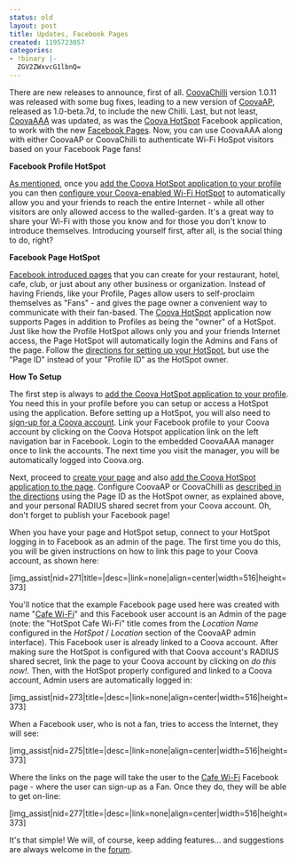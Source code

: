 ```yaml
---
status: old
layout: post
title: Updates, Facebook Pages
created: 1195723057
categories:
- !binary |-
  ZGV2ZWxvcG1lbnQ=
---
```

There are new releases to announce, first of all. <a href="/CoovaChilli">CoovaChilli</a> version 1.0.11 was released with some bug fixes, leading to a new version of <a href="/CoovaAP">CoovaAP</a>, released as 1.0-beta.7d, to include the new Chilli. Last, but not least, <a href="/CoovaAAA">CoovaAAA</a> was updated, as was the <a href="http://www.facebook.com/apps/application.php?id=7108185615">Coova HotSpot</a> Facebook application, to work with the new <a href="http://www.facebook.com/business/?pages">Facebook Pages</a>. Now, you can use CoovaAAA along with either CoovaAP or CoovaChilli to authenticate Wi-Fi HoSpot visitors based on your Facebook Page fans!

<strong>Facebook Profile HotSpot</strong>

<a href="/node/96">As mentioned</a>, once you <a href="http://www.facebook.com/add.php?api_key=aad8b8add2c4dd0216292d644d25b203">add the Coova HotSpot application to your profile</a> you can then <a href="/CoovaAAA/Facebook">configure your Coova-enabled Wi-Fi HotSpot</a> to automatically allow you and your friends to reach the entire Internet - while all other visitors are only allowed access to the walled-garden. It's a great way to share your Wi-Fi with those you know and for those you don't know to introduce themselves. Introducing yourself first, after all, is the social thing to do, right?

<strong>Facebook Page HotSpot</strong>

<a href="http://www.facebook.com/business/?pages">Facebook introduced pages</a> that you can create for your restaurant, hotel, cafe, club, or just about any other business or organization. Instead of having Friends, like your Profile, Pages allow users to self-proclaim themselves as "Fans" - and gives the page owner a convenient way to communicate with their fan-based. The <a href="http://www.facebook.com/apps/application.php?id=7108185615">Coova HotSpot</a> application now supports Pages in addition to Profiles as being the "owner" of a HotSpot. Just like how the Profile HotSpot allows only you and your friends Internet access, the Page HotSpot will automatically login the Admins and Fans of the page. Follow the <a href="/CoovaAAA/Facebook">directions for setting up your HotSpot</a>, but use the "Page ID" instead of your "Profile ID" as the HotSpot owner.

<strong>How To Setup</strong>

The first step is always to <a href="http://www.facebook.com/add.php?api_key=aad8b8add2c4dd0216292d644d25b203">add the Coova HotSpot application to your profile</a>. You need this in your profile before you can setup or access a HotSpot using the application. Before setting up a HotSpot, you will also need to <a href="https://coova.org/app/c/signup.html">sign-up for a Coova account</a>. Link your Facebook profile to your Coova account by clicking on the Coova Hotspot application link on the left navigation bar in Facebook. Login to the embedded CoovaAAA manager once to link the accounts. The next time you visit the manager, you will be automatically logged into Coova.org.

Next, proceed to <a href="http://www.facebook.com/pages/create.php">create your page</a> and also <a href="http://www.facebook.com/add.php?api_key=aad8b8add2c4dd0216292d644d25b203&pages">add the Coova HotSpot application to the page</a>. Configure CoovaAP or CoovaChilli as <a href="/CoovaAAA/Facebook">described in the directions</a> using the Page ID as the HotSpot owner, as explained above, and your personal RADIUS shared secret from your Coova account. Oh, don't forget to publish your Facebook page!

When you have your page and HotSpot setup, connect to your HotSpot logging in to Facebook as an admin of the page. The first time you do this, you will be given instructions on how to link this page to your Coova account, as shown here:

[img_assist|nid=271|title=|desc=|link=none|align=center|width=516|height=373]

You'll notice that the example Facebook page used here was created with name "<a href="http://www.facebook.com/profile.php?id=5895514871">Cafe Wi-Fi</a>" and this Facebook user account is an Admin of the page (note: the "HotSpot Cafe Wi-Fi" title comes from the <em>Location Name</em> configured in the <em>HotSpot</em> / <em>Location</em> section of the CoovaAP admin interface). This Facebook user is already linked to a Coova account. After making sure the HotSpot is configured with that Coova account's RADIUS shared secret, link the page to your Coova account by clicking on <em>do this now!</em>. Then, with the HotSpot properly configured and linked to a Coova account, Admin users are automatically logged in:

[img_assist|nid=273|title=|desc=|link=none|align=center|width=516|height=373]

When a Facebook user, who is not a fan, tries to access the Internet, they will see:

[img_assist|nid=275|title=|desc=|link=none|align=center|width=516|height=373]

Where the links on the page will take the user to the <a href="http://www.facebook.com/profile.php?id=5895514871">Cafe Wi-Fi</a> Facebook page - where the user can sign-up as a Fan. Once they do, they will be able to get on-line:

[img_assist|nid=277|title=|desc=|link=none|align=center|width=516|height=373]

It's that simple! We will, of course, keep adding features... and suggestions are always welcome in the <a href="/forum/">forum</a>.
